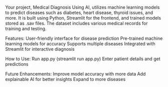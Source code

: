 Your project, Medical Diagnosis Using AI, utilizes machine learning models to predict diseases such as diabetes, heart disease, thyroid issues, and more. 
It is built using Python, Streamlit for the frontend, and trained models stored as .sav files. The dataset includes various medical records for training and testing.

Features:
    User-friendly interface for disease prediction
    Pre-trained machine learning models for accuracy
    Supports multiple diseases
    Integrated with Streamlit for interactive diagnosis

    
How to Use:
    Run app.py (streamlit run app.py)
    Enter patient details and get predictions
  
Future Enhancements:
    Improve model accuracy with more data
    Add explainable AI for better insights
    Expand to more diseases
